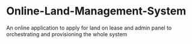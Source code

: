 # Online-Land-Management-System
An online application to apply for land on lease and admin panel to orchestrating and provisioning the whole system
